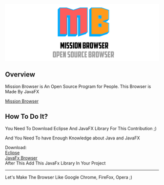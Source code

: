 
<center><img src="Icon.png" /></center>

<h2>Overview</h2>

Mission Browser is An Open Source Program for People. This Browser is Made By JavaFX 

<a href="Browser">Mission Browser</a>

<h2>How To Do It?</h2>

You Need To Download Eclipse And JavaFX Library For This Contribution ;)

And You Need To have Enough Knowledge about Java and JavaFX

Download:<br />
<a href="http://www.eclipse.org/downloads/eclipse-packages/">Eclipse</a><br />
<a href="https://www.teamdev.com/jxbrowser">JavaFx Browser</a><br />
After This Add This JavaFx Library In Your Project

<hr />

Let's Make The Browser Like Google Chrome, FireFox, Opera ;)

